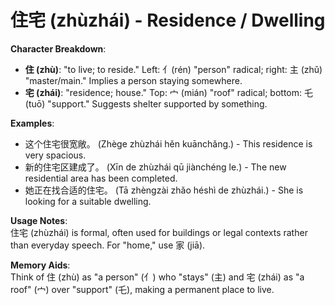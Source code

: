 # **住宅 (zhùzhái) - Residence / Dwelling**

**Character Breakdown**:  
- **住 (zhù)**: "to live; to reside." Left: 亻(rén) "person" radical; right: 主 (zhǔ) "master/main." Implies a person staying somewhere.  
- **宅 (zhái)**: "residence; house." Top: 宀 (mián) "roof" radical; bottom: 乇 (tuō) "support." Suggests shelter supported by something.

**Examples**:  
- 这个住宅很宽敞。 (Zhège zhùzhái hěn kuānchǎng.) - This residence is very spacious.  
- 新的住宅区建成了。 (Xīn de zhùzhái qū jiànchéng le.) - The new residential area has been completed.  
- 她正在找合适的住宅。 (Tā zhèngzài zhǎo héshì de zhùzhái.) - She is looking for a suitable dwelling.

**Usage Notes**:  
住宅 (zhùzhái) is formal, often used for buildings or legal contexts rather than everyday speech. For "home," use 家 (jiā).

**Memory Aids**:  
Think of 住 (zhù) as "a person" (亻) who "stays" (主) and 宅 (zhái) as "a roof" (宀) over "support" (乇), making a permanent place to live.